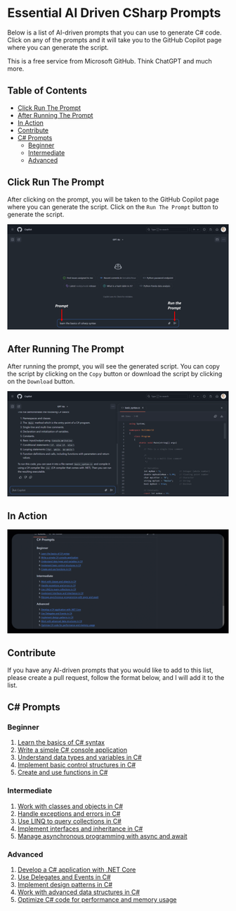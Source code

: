 # Essential AI Driven CSharp Prompts
Below is a list of AI-driven prompts that you can use to generate C# code. Click on any of the prompts and it will take you to the GitHub Copilot page where you can generate the script.

This is a free service from Microsoft GitHub. Think ChatGPT and much more.

## Table of Contents
- [Click Run The Prompt](#click-run-the-prompt)
- [After Running The Prompt](#after-running-the-prompt)
- [In Action](#in-action)
- [Contribute](#contribute)
- [C# Prompts](#c-prompts)
    - [Beginner](#beginner)
    - [Intermediate](#intermediate)
    - [Advanced](#advanced)

## Click Run The Prompt

After clicking on the prompt, you will be taken to the GitHub Copilot page where you can generate the script. Click on the `Run The Prompt` button to generate the script.

![alt text](/assets/ClickRunPrompt.png)
## After Running The Prompt

After running the prompt, you will see the generated script. You can copy the script by clicking on the `Copy` button or download the script by clicking on the `Download` button.

![alt text](/assets/AfterRunning.png)

## In Action

![alt text](/assets/Essential-Csharp-Prompts.gif)

## Contribute

If you have any AI-driven prompts that you would like to add to this list, please create a pull request, follow the format below, and I will add it to the list.
## C# Prompts
### Beginner
1. [Learn the basics of C# syntax](https://github.com/copilot?prompt=learn%20the%20basics%20of%20csharp%20syntax)
2. [Write a simple C# console application](https://github.com/copilot?prompt=write%20a%20simple%20csharp%20console%20application)
3. [Understand data types and variables in C#](https://github.com/copilot?prompt=understand%20data%20types%20and%20variables%20in%20csharp)
4. [Implement basic control structures in C#](https://github.com/copilot?prompt=implement%20basic%20control%20structures%20in%20csharp)
5. [Create and use functions in C#](https://github.com/copilot?prompt=create%20and%20use%20functions%20in%20csharp)

### Intermediate
1. [Work with classes and objects in C#](https://github.com/copilot?prompt=work%20with%20classes%20and%20objects%20in%20csharp)
2. [Handle exceptions and errors in C#](https://github.com/copilot?prompt=handle%20exceptions%20and%20errors%20in%20csharp)
3. [Use LINQ to query collections in C#](https://github.com/copilot?prompt=use%20linq%20to%20query%20collections%20in%20csharp)
4. [Implement interfaces and inheritance in C#](https://github.com/copilot?prompt=implement%20interfaces%20and%20inheritance%20in%20csharp)
5. [Manage asynchronous programming with async and await](https://github.com/copilot?prompt=manage%20asynchronous%20programming%20with%20async%20and%20await%20in%20csharp)

### Advanced
1. [Develop a C# application with .NET Core](https://github.com/copilot?prompt=develop%20a%20csharp%20application%20with%20dotnet%20core)
2. [Use Delegates and Events in C#](https://github.com/copilot?prompt=use%20delegates%20and%20events%20in%20csharp)
3. [Implement design patterns in C#](https://github.com/copilot?prompt=implement%20design%20patterns%20in%20csharp)
4. [Work with advanced data structures in C#](https://github.com/copilot?prompt=work%20with%20advanced%20data%20structures%20in%20csharp)
5. [Optimize C# code for performance and memory usage](https://github.com/copilot?prompt=optimize%20csharp%20code%20for%20performance%20and%20memory%20usage)
